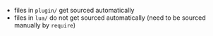- files in `plugin/` get sourced automatically
- files in `lua/` do not get sourced automatically (need to be sourced manually by `require`)
